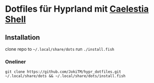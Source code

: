 # Dotfiles für Hyprland mit [Caelestia Shell](https://github.com/caelestia-dots/caelestia)

## Installation

clone repo to  ```~/.local/share/dots```
run ```./install.fish```

### Oneliner

```git clone https://github.com/JokiTM/hypr_dotfiles.git ~/.local/share/dots && ~/.local/share/dots/install.fish```
